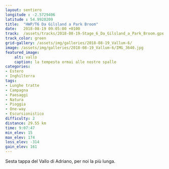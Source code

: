 ```yaml
---
layout: sentiero
longitude : -2.5729406
latitude : 54.9920209
title:  "HWP/T6 Da Gilsland a Park Broom"
date:   2018-08-19 09:05:00 +0100
track:  /assets/tracks/2018-08-19-Stage_6_Da_Gilsland_a_Park_Broom.gpx
track_color: green
grid-gallery: /assets/img/galleries/2018-08-19_Vallum-6/
image: /assets/img/galleries/2018-08-19_Vallum-6/IMG_3640.jpg
featured_image:
    alt: vallo
    caption: la tempesta ormai alle nostre spalle
categories:
- Estero
- Inghilterra
tags:
- Lunghe tratte
- Campagna
- Paesaggi
- Natura
- Pioggia
- One-way
- Escursionistico
difficulty: 2
distance: 29.55 km
time: 9:07:47
min_elev: 15
max_elev: 174
loss_elev: -314
gain_elev: 161
---
```


Sesta tappa del Vallo di Adriano, per noi la più lunga.
